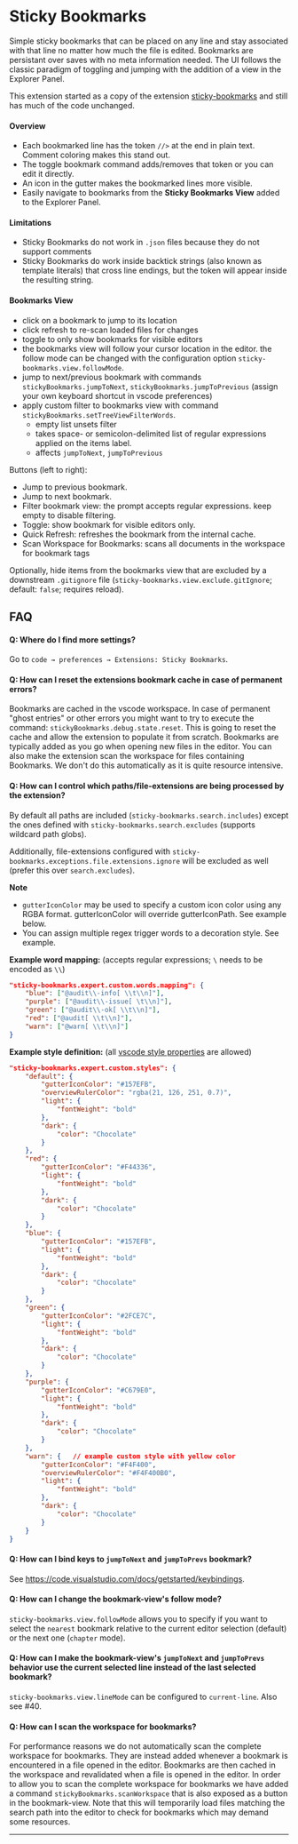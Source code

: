 
# Sticky Bookmarks

Simple sticky bookmarks that can be placed on any line and stay associated with that line no matter how much the file is edited. Bookmarks are persistant over saves with no meta information needed. The UI follows the classic paradigm of toggling and jumping with the addition of a view in the Explorer Panel.

This extension started as a copy of the extension [sticky-bookmarks](https://github.com/tintinweb/vscode-inline-bookmarks) and still has much of the code unchanged. 

#### Overview

* Each bookmarked line has the token `//>` at the end in plain text. Comment coloring makes this stand out.
* The toggle bookmark command adds/removes that token or you can edit it directly.
* An icon in the gutter makes the bookmarked lines more visible.
* Easily navigate to bookmarks from the **Sticky Bookmarks View** added to the Explorer Panel. 

#### Limitations

* Sticky Bookmarks do not work in `.json` files because they do not support comments
* Sticky Bookmarks do work inside backtick strings (also known as template literals) that cross line endings, but the token will appear inside the resulting string.

#### Bookmarks View

* click on a bookmark to jump to its location
* click refresh to re-scan loaded files for changes
* toggle to only show bookmarks for visible editors
* the bookmarks view will follow your cursor location in the editor. the follow mode can be changed with the configuration option `sticky-bookmarks.view.followMode`.
* jump to next/previous bookmark with commands `stickyBookmarks.jumpToNext`, `stickyBookmarks.jumpToPrevious` (assign your own keyboard shortcut in vscode preferences) 
* apply custom filter to bookmarks view with command `stickyBookmarks.setTreeViewFilterWords`.
  * empty list unsets filter
  * takes space- or semicolon-delimited list of regular expressions applied on the items label.
  * affects `jumpToNext`, `jumpToPrevious`
  
Buttons (left to right):
- Jump to previous bookmark.
- Jump to next bookmark.
- Filter bookmark view: the prompt accepts regular expressions. keep empty to disable filtering.
- Toggle: show bookmark for visible editors only.
- Quick Refresh: refreshes the bookmark from the internal cache.
- Scan Workspace for Bookmarks: scans all documents in the workspace for bookmark tags

Optionally, hide items from the bookmarks view that are excluded by a downstream `.gitignore` file (`sticky-bookmarks.view.exclude.gitIgnore`; default: `false`; requires reload).

## FAQ

#### Q: Where do I find more settings?

Go to `code → preferences → Extensions: Sticky Bookmarks`.

#### Q: How can I reset the extensions bookmark cache in case of permanent errors?

Bookmarks are cached in the vscode workspace. In case of permanent "ghost entries" or other errors you might want to try to execute the command: `stickyBookmarks.debug.state.reset`. This is going to reset the cache and allow the extension to populate it from scratch. Bookmarks are typically added as you go when opening new files in the editor. You can also make the extension scan the workspace for files containing Bookmarks. We don't do this automatically as it is quite resource intensive.

#### Q: How can I control which paths/file-extensions are being processed by the extension?

By default all paths are included (`sticky-bookmarks.search.includes`) except the ones defined with `sticky-bookmarks.search.excludes` (supports wildcard path globs).

Additionally, file-extensions configured with `sticky-bookmarks.exceptions.file.extensions.ignore` will be excluded as well (prefer this over `search.excludes`). 

**Note**

* `gutterIconColor` may be used to specify a custom icon color using any RGBA format. gutterIconColor will override gutterIconPath. See example below.
* You can assign multiple regex trigger words to a decoration style. See example.

**Example word mapping:** (accepts regular expressions; `\` needs to be encoded as `\\`)

```json
"sticky-bookmarks.expert.custom.words.mapping": {
    "blue": ["@audit\\-info[ \\t\\n]"],
    "purple": ["@audit\\-issue[ \t\\n]"],
    "green": ["@audit\\-ok[ \\t\\n]"],
    "red": ["@audit[ \\t\\n]"],
    "warn": ["@warn[ \\t\\n]"] 
}
```

**Example style definition:** (all [vscode style properties](https://code.visualstudio.com/api/references/vscode-api#DecorationRenderOptions) are allowed)

```json
"sticky-bookmarks.expert.custom.styles": {
    "default": {
        "gutterIconColor": "#157EFB",
        "overviewRulerColor": "rgba(21, 126, 251, 0.7)",
        "light": {
            "fontWeight": "bold"
        },
        "dark": {
            "color": "Chocolate"
        }
    },
    "red": {
        "gutterIconColor": "#F44336",
        "light": {
            "fontWeight": "bold"
        },
        "dark": {
            "color": "Chocolate"
        }
    },
    "blue": {
        "gutterIconColor": "#157EFB",
        "light": {
            "fontWeight": "bold"
        },
        "dark": {
            "color": "Chocolate"
        }
    },
    "green": {
        "gutterIconColor": "#2FCE7C",
        "light": {
            "fontWeight": "bold"
        },
        "dark": {
            "color": "Chocolate"
        }
    },
    "purple": {
        "gutterIconColor": "#C679E0",
        "light": {
            "fontWeight": "bold"
        },
        "dark": {
            "color": "Chocolate"
        }
    },
    "warn": {   // example custom style with yellow color
        "gutterIconColor": "#F4F400",
        "overviewRulerColor": "#F4F400B0",
        "light": {
            "fontWeight": "bold"
        },
        "dark": {
            "color": "Chocolate"
        }
    }
}
```

#### Q: How can I bind keys to `jumpToNext` and `jumpToPrevs` bookmark?

See https://code.visualstudio.com/docs/getstarted/keybindings.

#### Q: How can I change the bookmark-view's follow mode?

`sticky-bookmarks.view.followMode` allows you to specify if you want to select the `nearest` bookmark relative to the current editor selection (default) or the next one (`chapter` mode).

#### Q: How can I make the bookmark-view's `jumpToNext` and `jumpToPrevs` behavior use the current selected line instead of the last selected bookmark?

`sticky-bookmarks.view.lineMode` can be configured to `current-line`. Also see #40.

#### Q: How can I scan the workspace for bookmarks?

For performance reasons we do not automatically scan the complete workspace for bookmarks. They are instead added whenever a bookmark is encountered in a file opened in the editor. Bookmarks are then cached in the workspace and revalidated when a file is opened in the editor. In order to allow you to scan the complete workspace for bookmarks we have added a command `stickyBookmarks.scanWorkspace` that is also exposed as a button in the bookmark-view. Note that this will temporarily load files matching the search path into the editor to check for bookmarks which may demand some resources. 



-----------------------------------------------------------------------------------------------------------
